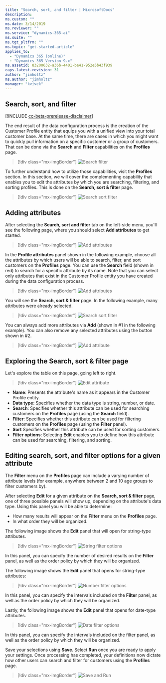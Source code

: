 ```yaml
---
title: "Search, sort, and filter | MicrosoftDocs"
description: 
ms.custom: ""
ms.date: 3/14/2019
ms.reviewer: ""
ms.service: "dynamics-365-ai"
ms.suite: ""
ms.tgt_pltfrm: ""
ms.topic: "get-started-article"
applies_to: 
  - "Dynamics 365 (online)"
  - "Dynamics 365 Version 9.x"
ms.assetid: 83200632-a36b-4401-ba41-952e5b43f939
caps.latest.revision: 31
author: "jimholtz"
ms.author: "jimholtz"
manager: "kvivek"
---
```


## Search, sort, and filter

[!INCLUDE [cc-beta-prerelease-disclaimer](../includes/cc-beta-prerelease-disclaimer.md)]

The end result of the data configuration process is the creation of the Customer Profile entity that equips you with a unified view into your total customer base. At the same time, there are cases in which you might want to quickly pull information on a specific customer or a group of customers. That can be done via the **Search** and **Filter** capabilities on the **Profiles** page.

> [!div class="mx-imgBorder"] 
> ![](media/search-filter.png "Search filter")

To further understand how to utilize those capabilities, visit the **Profiles** section. In this section, we will cover the complementing capability that enables you to edit the attributes by which you are searching, filtering, and sorting profiles. This is done on the **Search, sort & filter** page.

> [!div class="mx-imgBorder"] 
> ![](media/search-sort-filter.png "Search sort filter")

## Adding attributes

After selecting the **Search, sort and filter** tab on the left-side menu, you'll see the following page, where you should select **Add attributes** to get started.

> [!div class="mx-imgBorder"] 
> ![](media/add-attributes.png "Add attributes")

In the **Profile attributes** panel shown in the following example, choose all the attributes by which users will be able to search, filter, and sort customers on the **Profiles** page. You can use the **Search** field (shown in red) to search for a specific attribute by its name. Note that you can select only attributes that exist in the Customer Profile entity you have created during the data configuration process.

> [!div class="mx-imgBorder"] 
> ![](media/add-attributes2.png "Add attributes")

You will see the **Search, sort & filter** page. In the following example, many attributes were already selected.

> [!div class="mx-imgBorder"] 
> ![](media/search-sort-filter.png "Search sort filter")

You can always add more attributes via **Add** (shown in #1 in the following example). You can also remove any selected attributes using the button shown in #2.

> [!div class="mx-imgBorder"] 
> ![](media/search-sort-filter-add.png "Add attribute")

## Exploring the Search, sort & filter page

Let's explore the table on this page, going left to right.

> [!div class="mx-imgBorder"] 
> ![](media/search-sort-filter-edit.png "Edit attribute")

- **Name**: Presents the attribute's name as it appears in the Customer Profile entity.
- **Data type**: Specifies whether the data type is string, number, or date.
- **Search**: Specifies whether this attribute can be used for searching customers on the **Profiles** page (using the **Search** field).
- **Filter**: Specifies whether this attribute can be used for filtering customers on the **Profiles** page (using the **Filter** panel).
- **Sort** Specifies whether this attribute can be used for sorting customers.
- **Filter options**: Selecting **Edit** enables you to define how this attribute can be used for searching, filtering, and sorting.

## Editing search, sort, and filter options for a given attribute

The **Filter** menu on the **Profiles** page can include a varying number of attribute levels (for example, anywhere between 2 and 10 age groups to filter customers by). 

After selecting **Edit** for a given attribute on the **Search, sort & filter** page, one of three possible panels will show up, depending on the attribute's data type. Using this panel you will be able to determine:

- How many results will appear on the **Filter** menu on the **Profiles** page. 
- In what order they will be organized.

The following image shows the **Edit** panel that will open for string-type attributes.

> [!div class="mx-imgBorder"] 
> ![](media/string-filter-options.png "String filter options")

In this panel, you can specify the number of desired results on the **Filter** panel, as well as the order policy by which they will be organized. 

The following image shows the **Edit** panel that opens for string-type attributes:

> [!div class="mx-imgBorder"] 
> ![](media/number-filter-options.png "Number filter options")

In this panel, you can specify the intervals included on the **Filter** panel, as well as the order policy by which they will be organized.

Lastly, the following image shows the **Edit** panel that opens for date-type attributes.

> [!div class="mx-imgBorder"] 
> ![](media/date-filter-options.png "Date filter options")

In this panel, you can specify the intervals included on the filter panel, as well as the order policy by which they will be organized.

Save your selections using **Save**. Select **Run** once you are ready to apply your settings. Once processing has completed, your definitions now dictate how other users can search and filter for customers using the **Profiles** page.

> [!div class="mx-imgBorder"] 
> ![](media/search-sort-filter-save-run.png "Save and Run")

